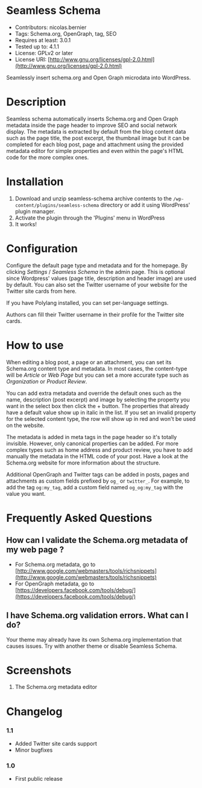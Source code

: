 Seamless Schema
===============

* Contributors: nicolas.bernier
* Tags: Schema.org, OpenGraph, tag, SEO
* Requires at least: 3.0.1
* Tested up to: 4.1.1
* License: GPLv2 or later
* License URI: [http://www.gnu.org/licenses/gpl-2.0.html](http://www.gnu.org/licenses/gpl-2.0.html)

Seamlessly insert schema.org and Open Graph microdata into WordPress.

Description
===========

Seamless schema automatically inserts Schema.org and Open Graph metadata inside the page header to improve SEO and social network display. The metadata is extracted by default from the blog content data such as the page title, the post excerpt, the thumbnail image but it can be completed for each blog post, page and attachment using the provided metadata editor for simple properties and even within the page's HTML code for the more complex ones.

Installation
============

1. Download and unzip seamless-schema archive contents to the `/wp-content/plugins/seamless-schema` directory or add it using WordPress' plugin manager.
2. Activate the plugin through the 'Plugins' menu in WordPress
3. It works!

Configuration
=============

Configure the default page type and metadata and for the homepage. By clicking *Settings* / *Seamless Schema* in the admin page. This is optional since Wordpress' values (page title, description and header image) are used by default. You can also set the Twitter username of your website for the Twitter site cards from here.

If you have Polylang installed, you can set per-language settings.

Authors can fill their Twitter username in their profile for the Twitter site cards.

How to use
==========

When editing a blog post, a page or an attachment, you can set its Schema.org content type and metadata. In most cases, the content-type will be *Article* or *Web Page* but you can set a more accurate type such as *Organization* or *Product Review*.

You can add extra metadata and override the default ones such as the name, description (post excerpt) and image by selecting the property you want in the select box then click the + button. The properties that already have a default value show up in italic in the list. If you set an invalid property for the selected content type, the row will show up in red and won't be used on the website.

The metadata is added in meta tags in the page header so it's totally invisible. However, only canonical properties can be added. For more complex types such as home address and product review, you have to add manually the metadata in the HTML code of your post. Have a look at the Schema.org website for more information about the structure.

Additional OpenGraph and Twitter tags can be added in posts, pages and attachments as custom fields prefixed by `og_` or `twitter_`. For example, to add the tag `og:my_tag`, add a custom field named `og_og:my_tag` with the value you want.

Frequently Asked Questions
==========================

How can I validate the Schema.org metadata of my web page ?
-----------------------------------------------------------

* For Schema.org metadata, go to [http://www.google.com/webmasters/tools/richsnippets](http://www.google.com/webmasters/tools/richsnippets)
* For OpenGraph metadata, go to [https://developers.facebook.com/tools/debug/](https://developers.facebook.com/tools/debug/)

I have Schema.org validation errors. What can I do?
---------------------------------------------------

Your theme may already have its own Schema.org implementation that causes issues. Try with another theme or disable Seamless Schema.

Screenshots
===========

1. The Schema.org metadata editor

Changelog
=========

### 1.1

* Added Twitter site cards support
* Minor bugfixes

### 1.0

* First public release